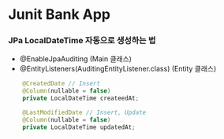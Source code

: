 # Junit Bank App

### JPa LocalDateTime 자동으로 생성하는 법
- @EnableJpaAuditing (Main 클래스)
- @EntityListeners(AuditingEntityListener.class) (Entity 클래스)
```java
    @CreatedDate // Insert
    @Column(nullable = false)
    private LocalDateTime createedAt;

    @LastModifiedDate // Insert, Update
    @Column(nullable = false)
    private LocalDateTime updatedAt;
```